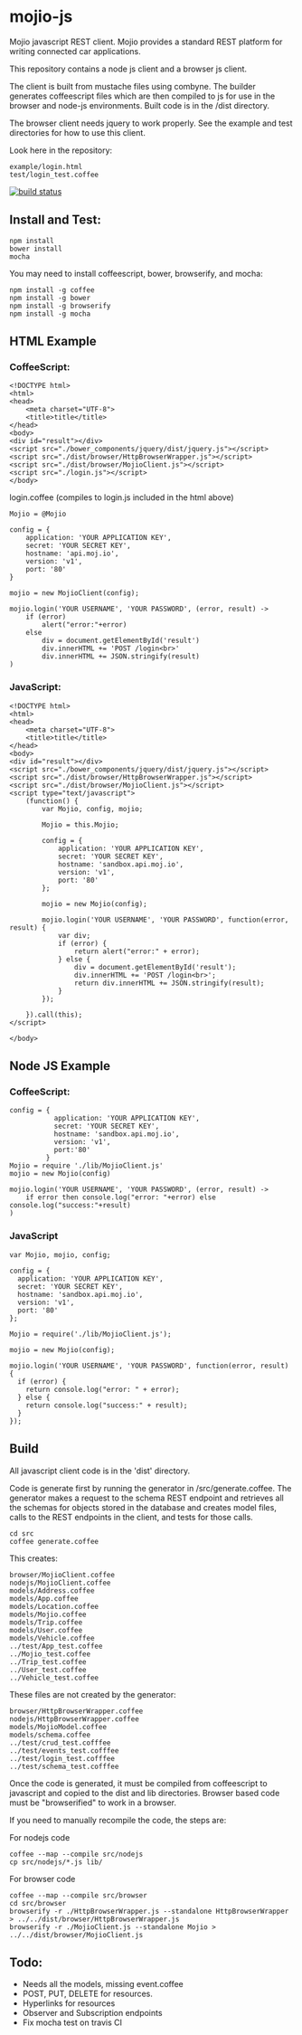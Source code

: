 # mojio-js

Mojio javascript REST client.  Mojio provides a standard REST platform for writing connected car applications.

This repository contains a node js client and a browser js client.

The client is built from mustache files using combyne.  The builder generates coffeescript files which are then compiled to js for use in the browser and node-js environments.  Built code
is in the /dist directory.

The browser client needs jquery to work properly.  See the example and test directories for how to use this client.

Look here in the repository:
```
example/login.html
test/login_test.coffee
```
[![build status](https://travis-ci.org/mojio/mojio-js.svg?branch=master)](https://travis-ci.org/mojio/mojio-js)
## Install and Test:
```
npm install
bower install
mocha
```
You may need to install coffeescript, bower, browserify, and mocha:
```
npm install -g coffee
npm install -g bower
npm install -g browserify
npm install -g mocha
```
## HTML Example

### CoffeeScript:
```
<!DOCTYPE html>
<html>
<head>
    <meta charset="UTF-8">
    <title>title</title>
</head>
<body>
<div id="result"></div>
<script src="./bower_components/jquery/dist/jquery.js"></script>
<script src="./dist/browser/HttpBrowserWrapper.js"></script>
<script src="./dist/browser/MojioClient.js"></script>
<script src="./login.js"></script>
</body>
```
login.coffee (compiles to login.js included in the html above)
```
Mojio = @Mojio

config = {
    application: 'YOUR APPLICATION KEY',
    secret: 'YOUR SECRET KEY',
    hostname: 'api.moj.io',
    version: 'v1',
    port: '80'
}

mojio = new MojioClient(config);

mojio.login('YOUR USERNAME', 'YOUR PASSWORD', (error, result) ->
    if (error)
        alert("error:"+error)
    else
        div = document.getElementById('result')
        div.innerHTML += 'POST /login<br>'
        div.innerHTML += JSON.stringify(result)
)
```
### JavaScript:
```
<!DOCTYPE html>
<html>
<head>
    <meta charset="UTF-8">
    <title>title</title>
</head>
<body>
<div id="result"></div>
<script src="./bower_components/jquery/dist/jquery.js"></script>
<script src="./dist/browser/HttpBrowserWrapper.js"></script>
<script src="./dist/browser/MojioClient.js"></script>
<script type="text/javascript">
    (function() {
        var Mojio, config, mojio;

        Mojio = this.Mojio;

        config = {
            application: 'YOUR APPLICATION KEY',
            secret: 'YOUR SECRET KEY',
            hostname: 'sandbox.api.moj.io',
            version: 'v1',
            port: '80'
        };

        mojio = new Mojio(config);

        mojio.login('YOUR USERNAME', 'YOUR PASSWORD', function(error, result) {
            var div;
            if (error) {
                return alert("error:" + error);
            } else {
                div = document.getElementById('result');
                div.innerHTML += 'POST /login<br>';
                return div.innerHTML += JSON.stringify(result);
            }
        });

    }).call(this);
</script>

</body>
```
## Node JS Example

### CoffeeScript:
```
config = {
           application: 'YOUR APPLICATION KEY',
           secret: 'YOUR SECRET KEY',
           hostname: 'sandbox.api.moj.io',
           version: 'v1',
           port:'80'
         }
Mojio = require './lib/MojioClient.js'
mojio = new Mojio(config)

mojio.login('YOUR USERNAME', 'YOUR PASSWORD', (error, result) ->
    if error then console.log("error: "+error) else console.log("success:"+result)
)
```
### JavaScript
```
var Mojio, mojio, config;

config = {
  application: 'YOUR APPLICATION KEY',
  secret: 'YOUR SECRET KEY',
  hostname: 'sandbox.api.moj.io',
  version: 'v1',
  port: '80'
};

Mojio = require('./lib/MojioClient.js');

mojio = new Mojio(config);

mojio.login('YOUR USERNAME', 'YOUR PASSWORD', function(error, result) {
  if (error) {
    return console.log("error: " + error);
  } else {
    return console.log("success:" + result);
  }
});
```

## Build
All javascript client code is in the 'dist' directory.

Code is generate first by running the generator in /src/generate.coffee. The generator makes a request to the schema
REST endpoint and retrieves all the schemas for objects stored in the database and creates model files, calls to
the REST endpoints in the client, and tests for those calls.

```
cd src
coffee generate.coffee
```

This creates:
```
browser/MojioClient.coffee
nodejs/MojioClient.coffee
models/Address.coffee
models/App.coffee
models/Location.coffee
models/Mojio.coffee
models/Trip.coffee
models/User.coffee
models/Vehicle.coffee
../test/App_test.coffee
../Mojio_test.coffee
../Trip_test.coffee
../User_test.coffee
../Vehicle_test.coffee
```

These files are not created by the generator:
```
browser/HttpBrowserWrapper.coffee
nodejs/HttpBrowserWrapper.coffee
models/MojioModel.coffee
models/schema.coffee
../test/crud_test.cofffee
../test/events_test.cofffee
../test/login_test.cofffee
../test/schema_test.cofffee
```

Once the code is generated, it must be compiled from coffeescript to javascript and copied to the dist and lib directories.
Browser based code must be "browserified" to work in a browser.

If you need to manually recompile the code, the steps are:

For nodejs code
```
coffee --map --compile src/nodejs
cp src/nodejs/*.js lib/
```
For browser code
```
coffee --map --compile src/browser
cd src/browser
browserify -r ./HttpBrowserWrapper.js --standalone HttpBrowserWrapper > ../../dist/browser/HttpBrowserWrapper.js
browserify -r ./MojioClient.js --standalone Mojio > ../../dist/browser/MojioClient.js
```

## Todo:

* Needs all the models, missing event.coffee
* POST, PUT, DELETE for resources.
* Hyperlinks for resources
* Observer and Subscription endpoints
* Fix mocha test on travis CI

